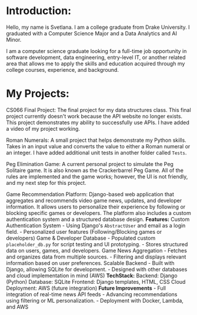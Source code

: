 # Introduction:

Hello, my name is Svetlana. I am a college graduate from Drake University. 
I graduated with a Computer Science Major and a Data Analytics and AI Minor.

I am a computer science graduate looking for a full-time job opportunity in software development, data engineering, entry-level IT, 
or another related area that allows me to apply the skills and education acquired through my college courses, experience, and background.

# My Projects:
CS066 Final Project:
The final project for my data structures class. This final project currently doesn't work because the API website no longer exists.
This project demonstrates my ability to successfully use APIs. I have added a video of my project working.

Roman Numerals:
A small project that helps demonstrate my Python skills. 
Takes in an input value and converts the value to either a Roman numeral or an integer.
I have added additional unit tests in another folder called `Tests`.

Peg Elimination Game:
A current personal project to simulate the Peg Solitaire game. It is also known as the Crackerbarrel Peg Game. 
All of the rules are implemented and the game works; however, the UI is not friendly, and my next step for this project.

Game Recommendation Platform:
Django-based web application that aggregates and recommends video game news, updates, and developer information. It allows users to personalize their experience by following or blocking specific games or developers. The platform also includes a custom authentication system and a structured database design.
    __Features:__
    Custom Authentication System
    - Using Django's `AbstractUser` and email as a login field.
    - Personalized user features (Following/Blocking games or developers)
    Game & Developer Database
    - Populated custom `placeholder_db.py` for script testing and UI prototyping.
    - Stores structured data on users, games, and developers.
    Game News Aggregation
    - Fetches and organizes data from multiple sources.
    - Filtering and displays relevant information based on user preferences.
    Scalable Backend
    - Built with Django, allowing SQLite for development.
    - Designed with other databases and cloud implementation in mind (AWS)
    __TechStack:__
    Backend: Django (Python)
    Database: SQLite
    Frontend: Django templates, HTML, CSS
    Cloud Deployment: AWS (future integration)
    __Future Improvements__
    - Full integration of real-time news API feeds
    - Advancing recommendations using filtering or ML personalization.
    - Deployment with Docker, Lambda, and AWS
